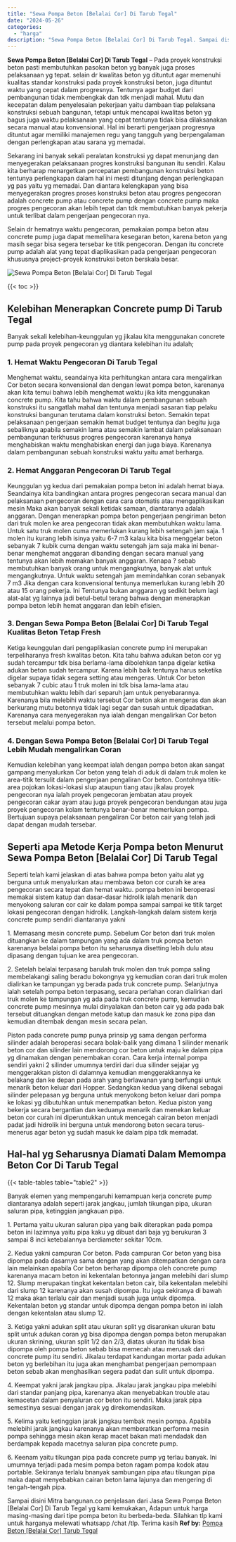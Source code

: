```yaml
---
title: "Sewa Pompa Beton [Belalai Cor] Di Tarub Tegal"
date: "2024-05-26"
categories: 
  - "harga"
description: "Sewa Pompa Beton [Belalai Cor] Di Tarub Tegal. Sampai disini Mitra bangunan.co penjelasan dari Jasa Sewa Pompa Beton [Belalai Cor] Di Tarub Tegal yg kami k..."
---
```


**Sewa Pompa Beton \[Belalai Cor\] Di Tarub Tegal** – Pada proyek konstruksi beton pasti membutuhkan pasokan beton yg banyak juga proses pelaksanaan yg tepat. selain dr kwalitas beton yg dituntut agar memenuhi kualitas standar konstruksi pada proyek konstruksi beton, juga dituntut waktu yang cepat dalam progresnya. Tentunya agar budget dari pembangunan tidak membengkak dan tdk menjadi mahal. Mutu dan kecepatan dalam penyelesaian pekerjaan yaitu dambaan tiap pelaksana konstruksi sebuah bangunan, tetapi untuk mencapai kwalitas beton yg bagus juga waktu pelaksanaan yang cepat tentunya tidak bisa dilaksanakan secara manual atau konvensional. Hal ini berarti pengerjaan progresnya dituntut agar memiliki manajemen regu yang tangguh yang berpengalaman dengan perlengkapan atau sarana yg memadai.

Sekarang ini banyak sekali peralatan konstruksi yg dapat menunjang dan menyegerakan pelaksanaan progres konstruksi bangunan itu sendiri. Kalau kita berharap menargetkan percepatan pembangunan konstruksi beton tentunya perlengkapan dalam hal ini mesti ditunjang dengan perlengkapan yg pas yaitu yg memadai. Dan diantara kelengkapan yang bisa menyegerakan progres proses konstruksi beton atau progres pengecoran adalah concrete pump atau concrete pump dengan concrete pump maka progres pengecoran akan lebih tepat dan tdk membutuhkan banyak pekerja untuk terlibat dalam pengerjaan pengecoran nya.

Selain dr hematnya waktu pengecoran, pemakaian pompa beton atau concrete pump juga dapat memelihara kesegaran beton, karena beton yang masih segar bisa segera tersebar ke titik pengecoran. Dengan itu concrete pump adalah alat yang tepat diaplikasikan pada pengerjaan pengecoran khususnya project-proyek konstruksi beton berskala besar.

![Sewa Pompa Beton [Belalai Cor] Di Tarub Tegal](/images/sewa-concrete-pump-12.png)

{{< toc >}}

## Kelebihan Menerapkan Concrete pump Di Tarub Tegal

Banyak sekali kelebihan-keunggulan yg jikalau kita menggunakan concrete pump pada proyek pengecoran yg diantara kelebihan itu adalah;

### 1\. Hemat Waktu Pengecoran Di Tarub Tegal

Menghemat waktu, seandainya kita perhitungkan antara cara mengalirkan Cor beton secara konvensional dan dengan lewat pompa beton, karenanya akan kita temui bahwa lebih menghemat waktu jika kita menggunakan concrete pump. Kita tahu bahwa waktu dalam pembangunan sebuah konstruksi itu sangatlah mahal dan tentunya menjadi sasaran tiap pelaku konstruksi bangunan terutama dalam konstruksi beton. Semakin tepat pelaksanaan pengerjaan semakin hemat budget tentunya dan begitu juga sebaliknya apabila semakin lama atau semakin lambat dalam pelaksanaan pembangunan terkhusus progres pengecoran karenanya hanya menghabiskan waktu menghabiskan energi dan juga biaya. Karenanya dalam pembangunan sebuah konstruksi waktu yaitu amat berharga.

### 2\. Hemat Anggaran Pengecoran Di Tarub Tegal

Keunggulan yg kedua dari pemakaian pompa beton ini adalah hemat biaya. Seandainya kita bandingkan antara progres pengecoran secara manual dan pelaksanaan pengecoran dengan cara cara otomatis atau mengaplikasikan mesin Maka akan banyak sekali ketidak samaan, diantaranya adalah anggaran. Dengan menerapkan pompa beton pengerjaan pengiriman beton dari truk molen ke area pengecoran tidak akan membutuhkan waktu lama. Untuk satu truk molen cuma memerlukan kurang lebih setengah jam saja. 1 molen itu kurang lebih isinya yaitu 6-7 m3 kalau kita bisa menggelar beton sebanyak 7 kubik cuma dengan waktu setengah jam saja maka ini benar-benar menghemat anggaran dibanding dengan secara manual yang tentunya akan lebih memakan banyak anggaran. Kenapa ? sebab membutuhkan banyak orang untuk mengangkutnya, banyak alat untuk mengangkutnya. Untuk waktu setengah jam memindahkan coran sebanyak 7 m3 Jika dengan cara konvensional tentunya memerlukan kurang lebih 20 atau 15 orang pekerja. Ini Tentunya bukan anggaran yg sedikit belum lagi alat-alat yg lainnya jadi betul-betul terang bahwa dengan menerapkan pompa beton lebih hemat anggaran dan lebih efisien.

### 3\. Dengan Sewa Pompa Beton \[Belalai Cor\] Di Tarub Tegal Kualitas Beton Tetap Fresh

Ketiga keunggulan dari pengaplikasian concrete pump ini merupakan terpeliharanya fresh kwalitas beton. Kita tahu bahwa adukan beton cor yg sudah tercampur tdk bisa berlama-lama dibolehkan tanpa digelar ketika adukan beton sudah tercampur. Karena lebih baik tentunya harus seketika digelar supaya tidak segera setting atau mengeras. Untuk Cor beton sebanyak 7 cubic atau 1 truk molen ini tdk bisa lama-lama atau membutuhkan waktu lebih dari separuh jam untuk penyebarannya. Karenanya bila melebihi waktu tersebut Cor beton akan mengeras dan akan berkurang mutu betonnya tidak lagi segar dan susah untuk dipadatkan. Karenanya cara menyegerakan nya ialah dengan mengalirkan Cor beton tersebut melalui pompa beton.

### 4\. Dengan Sewa Pompa Beton \[Belalai Cor\] Di Tarub Tegal Lebih Mudah mengalirkan Coran

Kemudian kelebihan yang keempat ialah dengan pompa beton akan sangat gampang menyalurkan Cor beton yang telah di aduk di dalam truk molen ke area-titik tersulit dalam pengerjaan pengaliran Cor beton. Contohnya titik-area pojokan lokasi-lokasi slup ataupun tiang atau jikalau proyek pengecoran nya ialah proyek pengecoran jembatan atau proyek pengecoran cakar ayam atau juga proyek pengecoran bendungan atau juga proyek pengecoran kolam tentunya benar-benar memerlukan pompa. Bertujuan supaya pelaksanaan pengaliran Cor beton cair yang telah jadi dapat dengan mudah tersebar.

## Seperti apa Metode Kerja Pompa beton Menurut Sewa Pompa Beton \[Belalai Cor\] Di Tarub Tegal

Seperti telah kami jelaskan di atas bahwa pompa beton yaitu alat yg berguna untuk menyalurkan atau membawa beton cor curah ke area pengecoran secara tepat dan hemat waktu. pompa beton ini beroperasi memakai sistem katup dan dasar-dasar hidrolik ialah menarik dan menyokong saluran cor cair ke dalam pompa sampai sampai ke titik target lokasi pengecoran dengan hidrolik. Langkah-langkah dalam sistem kerja concrete pump sendiri diantaranya yakni

1\. Memasang mesin concrete pump. Sebelum Cor beton dari truk molen dituangkan ke dalam tampungan yang ada dalam truk pompa beton karenanya belalai pompa beton itu seharusnya disetting lebih dulu atau dipasang dengan tujuan ke area pengecoran.

2\. Setelah belalai terpasang barulah truk molen dan truk pompa saling membelakangi saling beradu bokongnya yg kemudian coran dari truk molen dialirkan ke tampungan yg berada pada truk concrete pump. Selanjutnya ialah setelah pompa beton terpasang, secara perlahan coran dialirkan dari truk molen ke tampungan yg ada pada truk concrete pump, kemudian concrete pump mesinnya mulai dinyalakan dan beton cair yg ada pada bak tersebut dituangkan dengan metode katup dan masuk ke zona pipa dan kemudian ditembak dengan mesin secara pelan.

Piston pada concrete pump punya prinsip yg sama dengan performa silinder adalah beroperasi secara bolak-balik yang dimana 1 silinder menarik beton cor dan silinder lain mendorong cor beton untuk maju ke dalam pipa yg dinamakan dengan penembakan coran. Cara kerja internal pompa sendiri yakni 2 silinder umumnya terdiri dari dua silinder sejajar yg menggerakkan piston di dalamnya kemudian menggerakkannya ke belakang dan ke depan pada arah yang berlawanan yang berfungsi untuk menarik beton keluar dari Hopper. Sedangkan kedua yang dikenal sebagai silinder pelepasan yg berguna untuk menyokong beton keluar dari pompa ke lokasi yg dibutuhkan untuk menempatkan beton. Kedua piston yang bekerja secara bergantian dan keduanya menarik dan menekan keluar beton cor curah ini diperuntukkan untuk mencegah cairan beton menjadi padat jadi hidrolik ini berguna untuk mendorong beton secara terus-menerus agar beton yg sudah masuk ke dalam pipa tdk memadat.

## Hal-hal yg Seharusnya Diamati Dalam Memompa Beton Cor Di Tarub Tegal

{{< table-tables table="table2" >}}

Banyak elemen yang mempengaruhi kemampuan kerja concrete pump diantaranya adalah seperti jarak jangkau, jumlah tikungan pipa, ukuran saluran pipa, ketinggian jangkauan pipa.

1\. Pertama yaitu ukuran saluran pipa yang baik diterapkan pada pompa beton ini lazimnya yaitu pipa kaku yg dibuat dari baja yg berukuran 3 sampai 8 inci ketebalannya berdiameter sekitar 10cm.

2\. Kedua yakni campuran Cor beton. Pada campuran Cor beton yang bisa dipompa pada dasarnya sama dengan yang akan ditempatkan dengan cara lain melainkan apabila Cor beton berharap dipompa oleh concrete pump karenanya macam beton ini kekentalan betonnya jangan melebihi dari slump 12. Slump merupakan tingkat kekentalan beton cair, bila kekentalan melebihi dari slump 12 karenanya akan susah dipompa. Itu juga sekiranya di bawah 12 maka akan terlalu cair dan menjadi susah juga untuk dipompa. Kekentalan beton yg standar untuk dipompa dengan pompa beton ini ialah dengan kekentalan atau slump 12.

3\. Ketiga yakni adukan split atau ukuran split yg disarankan ukuran batu split untuk adukan coran yg bisa dipompa dengan pompa beton merupakan ukuran skrining, ukuran split 1/2 dan 2/3, diatas ukuran itu tidak bisa dipompa oleh pompa beton sebab bisa memecah atau merusak dari concrete pump itu sendiri. Jikalau terdapat kandungan mortar pada adukan beton yg berlebihan itu juga akan menghambat pengerjaan pemompaan beton sebab akan menghasilkan segera padat dan sulit untuk dipompa.

4\. Keempat yakni jarak jangkau pipa. Jikalau jarak jangkau pipa melebihi dari standar panjang pipa, karenanya akan menyebabkan trouble atau kemacetan dalam penyaluran cor beton itu sendiri. Maka jarak pipa semestinya sesuai dengan jarak yg direkomendasikan.

5\. Kelima yaitu ketinggian jarak jangkau tembak mesin pompa. Apabila melebihi jarak jangkau karenanya akan memberatkan performa mesin pompa sehingga mesin akan kerap macet bakan mati mendadak dan berdampak kepada macetnya saluran pipa concrete pump.

6\. Keenam yaitu tikungan pipa pada concrete pump yg terlau banyak. Ini umumnya terjadi pada mesim pompa beton ragam pompa kodok atau portable. Sekiranya terlalu bnanyak sambungan pipa atau tikungan pipa maka dapat menyebabkan cairan beton lama lajunya dan mengering di tengah-tengah pipa.

Sampai disini Mitra bangunan.co penjelasan dari Jasa Sewa Pompa Beton \[Belalai Cor\] Di Tarub Tegal yg kami kemukakan, Adapun untuk harga masing-masing dari tipe pompa beton itu berbeda-beda. Silahkan tlp kami untuk harganya melewati whatsapp /chat /tlp. Terima kasih
**Ref by:** [Pompa Beton [Belalai Cor] Tarub Tegal](https://id.wikipedia.org/wiki/Pompa)
